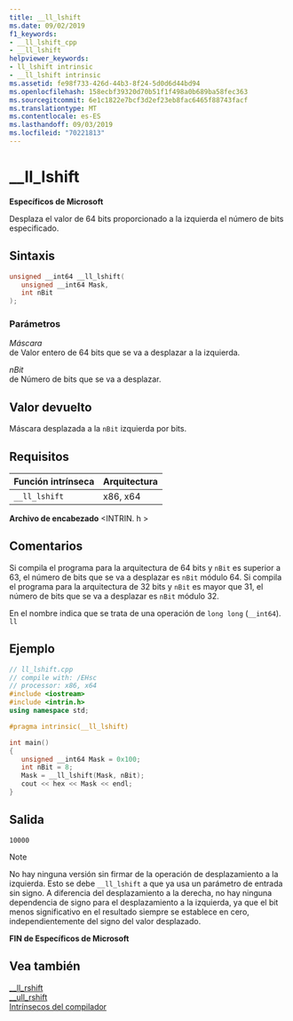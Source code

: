 ```yaml
---
title: __ll_lshift
ms.date: 09/02/2019
f1_keywords:
- __ll_lshift_cpp
- __ll_lshift
helpviewer_keywords:
- ll_lshift intrinsic
- __ll_lshift intrinsic
ms.assetid: fe98f733-426d-44b3-8f24-5d0d6d44bd94
ms.openlocfilehash: 158ecbf39320d70b51f1f498a0b689ba58fec363
ms.sourcegitcommit: 6e1c1822e7bcf3d2ef23eb8fac6465f88743facf
ms.translationtype: MT
ms.contentlocale: es-ES
ms.lasthandoff: 09/03/2019
ms.locfileid: "70221813"
---
```

# <a name="__ll_lshift"></a>__ll_lshift

**Específicos de Microsoft**

Desplaza el valor de 64 bits proporcionado a la izquierda el número de bits especificado.

## <a name="syntax"></a>Sintaxis

```C
unsigned __int64 __ll_lshift(
   unsigned __int64 Mask,
   int nBit
);
```

### <a name="parameters"></a>Parámetros

*Máscara*\
de Valor entero de 64 bits que se va a desplazar a la izquierda.

*nBit*\
de Número de bits que se va a desplazar.

## <a name="return-value"></a>Valor devuelto

Máscara desplazada a la `nBit` izquierda por bits.

## <a name="requirements"></a>Requisitos

|Función intrínseca|Arquitectura|
|---------------|------------------|
|`__ll_lshift`|x86, x64|

**Archivo de encabezado** \<INTRIN. h >

## <a name="remarks"></a>Comentarios

Si compila el programa para la arquitectura de 64 bits y `nBit` es superior a 63, el número de bits que se va a desplazar es `nBit` módulo 64. Si compila el programa para la arquitectura de 32 bits y `nBit` es mayor que 31, el número de bits que se va a desplazar es `nBit` módulo 32.

En el nombre indica que se trata de una operación de `long long` (`__int64`). `ll`

## <a name="example"></a>Ejemplo

```cpp
// ll_lshift.cpp
// compile with: /EHsc
// processor: x86, x64
#include <iostream>
#include <intrin.h>
using namespace std;

#pragma intrinsic(__ll_lshift)

int main()
{
   unsigned __int64 Mask = 0x100;
   int nBit = 8;
   Mask = __ll_lshift(Mask, nBit);
   cout << hex << Mask << endl;
}
```

## <a name="output"></a>Salida

```Output
10000
```

> [!NOTE]
> No hay ninguna versión sin firmar de la operación de desplazamiento a la izquierda. Esto se debe `__ll_lshift` a que ya usa un parámetro de entrada sin signo. A diferencia del desplazamiento a la derecha, no hay ninguna dependencia de signo para el desplazamiento a la izquierda, ya que el bit menos significativo en el resultado siempre se establece en cero, independientemente del signo del valor desplazado.

**FIN de Específicos de Microsoft**

## <a name="see-also"></a>Vea también

[__ll_rshift](../intrinsics/ll-rshift.md)\
[__ull_rshift](../intrinsics/ull-rshift.md)\
[Intrínsecos del compilador](../intrinsics/compiler-intrinsics.md)
